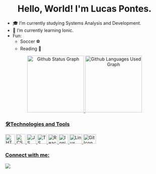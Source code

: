 <h1 align="center">Hello, World! I'm Lucas Pontes.</h1>

<div>
  <ul>
    <li>🎓 I’m currently studying Systems Analysis and Development.</li>
    <li>🌱 I’m currently learning Ionic.</li>
    <li>Fun: 
      <ul>
        <li>
          Soccer ⚽
        </li>
        <li>
          Reading 📖
        </li>
     </ul>
    </li>
  </ul>
</div>

<div align="center">
  <a href="https://github.com/lpontes8">
    <img alt="Github Status Graph" height="180em" src="https://github-readme-stats.vercel.app/api?username=lpontes8&show_icons=true&theme=react&include_all_commits=true&count_private=true"/>
    <img alt="Github Languages Used Graph" height="180em" src="https://github-readme-stats.vercel.app/api/top-langs/?username=lpontes8&langs_count=7&theme=react"/>
</div>

<div style="display: inline_block">
  <div>
    <h3>🛠️Technologies and Tools</h3>
    <img alt="HTML Icon" height="30" src="https://cdn.jsdelivr.net/gh/devicons/devicon/icons/html5/html5-original.svg" />
    <img alt="CSS Icon" height="30" src="https://cdn.jsdelivr.net/gh/devicons/devicon/icons/css3/css3-original.svg" />
    <img alt="JS Icon" height="30" src="https://cdn.jsdelivr.net/gh/devicons/devicon/icons/javascript/javascript-original.svg" />
    <img alt="TS Icon" height="30" src="https://cdn.jsdelivr.net/gh/devicons/devicon/icons/typescript/typescript-original.svg" />
    <img alt="React-JS Icon" height="30" src="https://cdn.jsdelivr.net/gh/devicons/devicon/icons/react/react-original-wordmark.svg" />
    <img alt="Ionic Icon" height="30" src="https://cdn.jsdelivr.net/gh/devicons/devicon/icons/ionic/ionic-original.svg" />
    <img alt="Linux Icon" height="30" width="40" src="https://cdn.jsdelivr.net/gh/devicons/devicon/icons/linux/linux-original.svg" />
    <img alt="Git Icon" height="30" width="40" src="https://cdn.jsdelivr.net/gh/devicons/devicon/icons/git/git-original.svg" />
  </div>
</div>

<div>
  <h3>Connect with me:</h3>
    <a href = "mailto:lucasdealmeidapontes@gmail.com"><img src="https://img.shields.io/badge/Gmail-D14836?style=for-the-badge&logo=gmail&logoColor=white" target="_blank"></a>

